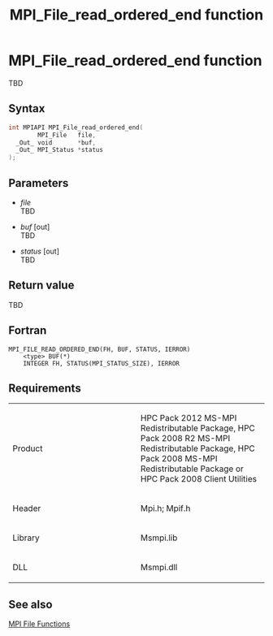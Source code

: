 ﻿---
title: MPI_File_read_ordered_end function
TOCTitle: MPI_File_read_ordered_end function
ms:assetid: bcff8e39-3508-4f78-8ad5-5973f126076b
ms:mtpsurl: https://msdn.microsoft.com/en-us/library/Dn473350(v=VS.85)
ms:contentKeyID: 59360886
ms.date: 03/28/2018
mtps_version: v=VS.85
f1_keywords:
- MPI_FILE_READ_ORDERED_END
- mpif/MPI_File_read_ordered_end
- mpi/MPI_FILE_READ_ORDERED_END
dev_langs:
- C++
- C
---

# MPI\_File\_read\_ordered\_end function

TBD

## Syntax

``` c++
int MPIAPI MPI_File_read_ordered_end(
        MPI_File   file,
  _Out_ void       *buf,
  _Out_ MPI_Status *status
);
```

## Parameters

  - *file*  
    TBD

  - *buf* \[out\]  
    TBD

  - *status* \[out\]  
    TBD

## Return value

TBD

## Fortran

    MPI_FILE_READ_ORDERED_END(FH, BUF, STATUS, IERROR)
        <type> BUF(*)
        INTEGER FH, STATUS(MPI_STATUS_SIZE), IERROR

## Requirements

<table>
<colgroup>
<col style="width: 50%" />
<col style="width: 50%" />
</colgroup>
<tbody>
<tr class="odd">
<td><p>Product</p></td>
<td><p>HPC Pack 2012 MS-MPI Redistributable Package, HPC Pack 2008 R2 MS-MPI Redistributable Package, HPC Pack 2008 MS-MPI Redistributable Package or HPC Pack 2008 Client Utilities</p></td>
</tr>
<tr class="even">
<td><p>Header</p></td>
<td>Mpi.h;
Mpif.h</td>
</tr>
<tr class="odd">
<td><p>Library</p></td>
<td>Msmpi.lib</td>
</tr>
<tr class="even">
<td><p>DLL</p></td>
<td>Msmpi.dll</td>
</tr>
</tbody>
</table>


## See also

[MPI File Functions](mpi-file-functions.md)

